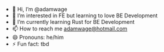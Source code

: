 - 👋 Hi, I’m @adamwage
- 👀 I’m interested in FE but learning to love BE Development
- 🌱 I’m currently learning Rust for BE Development
- 📫 How to reach me adamwage@hotmail.com
- 😄 Pronouns: he/him
- ⚡ Fun fact: tbd

<!---
adamwage/adamwage is a ✨ special ✨ repository because its `README.md` (this file) appears on your GitHub profile.
You can click the Preview link to take a look at your changes.
--->
